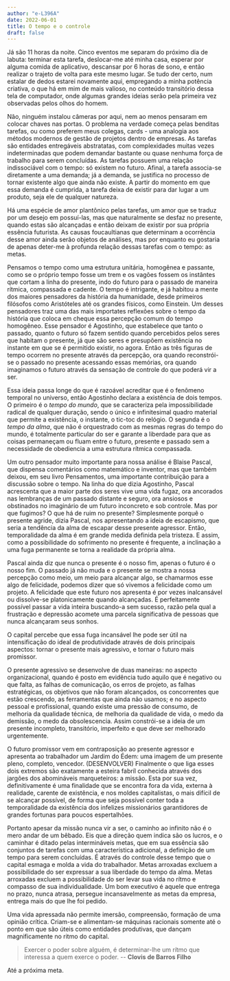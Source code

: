 ```yaml
---
author: "e-L396A"
date: 2022-06-01
title: O tempo e o controle
draft: false
---
```


Já são 11 horas da noite. Cinco eventos me separam do próximo dia de labuta: terminar esta tarefa, deslocar-me até minha casa, esperar por alguma comida de aplicativo, descansar por 6 horas de sono, e então realizar o trajeto de volta para este mesmo lugar. <!--more--> Se tudo der certo, num estalar de dedos estarei novamente aqui, empregando a minha potência criativa, o que há em mim de mais valioso, no conteúdo transitório dessa tela de computador, onde algumas grandes ideias serão pela primeira vez observadas pelos olhos do homem.

Não, ninguém instalou câmeras por aqui, nem ao menos pensaram em colocar chaves nas portas. O problema na verdade começa pelas benditas tarefas, ou como preferem meus colegas, cards - uma analogia aos métodos modernos de gestão de projetos dentro de empresas. As tarefas são entidades entregáveis abstratatas, com complexidades muitas vezes indeterminadas que podem demandar bastante ou quase nenhuma força de trabalho para serem concluídas. As tarefas possuem uma relação indissociável com o tempo: só existem no futuro. Afinal, a tarefa associa-se diretamente a uma demanda; já a demanda, se justifica no processo de tornar existente algo que ainda não existe. A partir do momento em que essa demanda é cumprida, a tarefa deixa de existir para dar lugar a um produto, seja ele de qualquer natureza.

Há uma espécie de amor plantônico pelas tarefas, um amor que se traduz por um desejo em possuí-las, mas que naturalmente se desfaz no presente, quando estas são alcançadas e então deixam de existir por sua própria essência futurista. As causas foucaultianas que determinam a ocorrência desse amor ainda serão objetos de análises, mas por enquanto eu gostaria de apenas deter-me à profunda relação dessas tarefas com o tempo: as metas.

Pensamos o tempo como uma estrutura unitária, homogênea e passante, como se o próprio tempo fosse um trem e os vagões fossem os instântes que cortam a linha do presente, indo do futuro para o passado de maneira rítmica, compassada e cadente. O tempo é intrigante, e já habitou a mente dos maiores pensadores da história da humanidade, desde primeiros filósofos como Aristóteles até os grandes físicos, como Einstein. Um desses pensadores traz uma das mais importates reflexões sobre o tempo da história que coloca em cheque essa percepção comum do tempo homogêneo. Esse pensador é Agostinho, que estabelece que tanto o passado, quanto o futuro só fazem sentido quando percebidos pelos seres que habitam o presente, já que são seres e presupõem existência no instante em que se é permitido existir, no agora. Então as três figuras de tempo ocorrem no presente através da percepção, ora quando reconstrói-se o passado no presente acessando essas memórias, ora quando imaginamos o futuro através da sensação de controle do que poderá vir a ser.

Essa ideia passa longe do que é razoável acreditar que é o fenômeno temporal no universo, então Agostinho declara a existência de dois tempos. O primeiro é o _tempo do mundo_, que se caracteriza pela impossibilidade radical de qualquer duração, sendo o único e infinitesimal quadro material que permite a existência, o instante, o tic-toc do relógio. O segunda é o _tempo da alma_, que não é orquestrado com as mesmas regras do tempo do mundo, é totalmente particular do ser e garante a liberdade para que as coisas permaneçam ou fluam entre o futuro, presente e passado sem a necessidade de obediencia a uma estrutura rítmica compassada.

Um outro pensador muito importante para nossa análise é Blaise Pascal, que dispensa comentários como matemático e inventor, mas que também deixou, em seu livro Pensamentos, uma importante contribuição para a discussão sobre o tempo. Na linha do que dizia Agostinho, Pascal acrescenta que a maior parte dos seres vive uma vida fugaz, ora ancorados nas lembranças de um passado distante e seguro, ora ansiosos e obstinados no imaginário de um futuro inconcreto e sob controle. Mas por que fugimos? O que há de ruim no presente? Simplesmente porquê o presente agride, dizia Pascal, nos apresentando a ideia de escapismo, que seria a tendência da alma de escapar desse presente agressor. Então, temporalidade da alma é em grande medida definida pela tristeza. E assim, como a possibilidade do sofrimento no presente é frequente, a inclinação a uma fuga permanente se torna a realidade da própria alma.

Pascal ainda diz que nunca o presente é o nosso fim, apenas o futuro é o nosso fim. O passado já não muda e o presente se mostra a nossa percepção como meio, um meio para alcançar algo, se chamarmos esse algo de felicidade, podemos dizer que só vivemos a felicidade como um projeto. A felicidade que este futuro nos apresenta é por vezes inalcansável ou dissolve-se platonicamente quando alcançadas. É perfeitamente possível passar a vida inteira buscando-a sem sucesso, razão pela qual a frustração e depressão acomete uma parcela significativa de pessoas que nunca alcançaram seus sonhos.

O capital percebe que essa fuga incansável lhe pode ser útil na intensificação do ideal de produtividade através de dois principais aspectos: tornar o presente mais agressivo, e tornar o futuro mais promissor.

O presente agressivo se desenvolve de duas maneiras: no aspecto organizacional, quando é posto em evidência tudo aquilo que é negativo ou que falta, as falhas de comunicação, os erros de projeto, as falhas estratégicas, os objetivos que não foram alcançados, os concorrentes que estão crescendo, as ferramentas que ainda não usamos; e no aspecto pessoal e profissional, quando existe uma pressão de consumo, de melhoria da qualidade técnica, de melhoria da qualidade de vida, o medo da demissão, o medo da obsolescencia. Assim constrói-se a ideia de um presente incompleto, transitório, imperfeito e que deve ser melhorado urgentemente.

O futuro promissor vem em contraposição ao presente agressor e apresenta ao trabalhador um Jardim do Édem: uma imagem de um presente pleno, completo, vencedor. (DESENVOLVER) Finalmente o que liga esses dois extremos são exatamente a esteira fabríl conhecida através dos jargões dos abomináveis marqueteiros: a missão. Esta por sua vez, definitivamente é uma finalidade que se encontra fora da vida, externa à realidade, carente de existência, e nos moldes capitalistas, o mais difícil de se alcançar possível, de forma que seja possível conter toda a temporalidade da existência dos infelizes missionários garantidores de grandes fortunas para poucos espertalhões.

Portanto apesar da missão nunca vir a ser, o caminho ao infinito não é o mero andar de um bêbado. Eis que a direção quem indica são os lucros, e o caminhar é ditado pelas intermináveis metas, que em sua essência são conjuntos de tarefas com uma característica adicional, a definição de um tempo para serem concluídas. É através do controle desse tempo que o capital esmaga e molda a vida do trabalhador. Metas arroxadas excluem a possibilidade do ser expressar a sua liberdade do tempo da alma. Metas arroxadas excluem a possibilidade do ser levar sua vida no rítmo e compasso de sua individualidade. Um bom executivo é aquele que entrega no prazo, nunca atrasa, persegue incansavelmente as metas da empresa, entrega mais do que lhe foi pedido.

Uma vida apressada não permite imersão, compreensão, formação de uma opinião crítica. Criam-se e alimentam-se máquinas racionais somente até o ponto em que são úteis como entidades produtivas, que dançam magnificamente no ritmo do capital.

> Exercer o poder sobre alguém, é determinar-lhe um rítmo que interessa a quem exerce o poder. -- __Clovis de Barros Filho__

Até a próxima meta.
